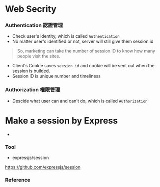 # Web Secrity


### Authentication 認證管理

- Check user's identity, which is called `Authentication`
- No matter user's identified or not, server will still give them session id 
> So,  marketing can take the number of session ID to know how many people visit the sites.
- Client's Cookie saves `seesion id` and cookie will be sent out when the session is builded.
- Session ID is unique number and timeliness


### Authorization 權限管理

- Descide what user can and can't do, which is called `Authorization`


# Make a session by Express

- 

### Tool

- expressjs/session

https://github.com/expressjs/session


### Reference